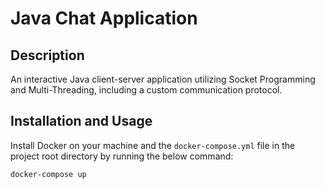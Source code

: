 #  Java Chat Application
## Description
An interactive Java client-server application utilizing Socket Programming and Multi-Threading, including a custom communication protocol.

## Installation and Usage
Install Docker on your machine and the `docker-compose.yml` file in the project root directory by running the below command:
```bash
docker-compose up
```
